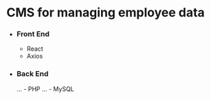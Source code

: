 # CMS for managing employee data

- ### Front End
  * React
  * Axios
 

- ### Back End
  ... - PHP
  ... - MySQL
  
